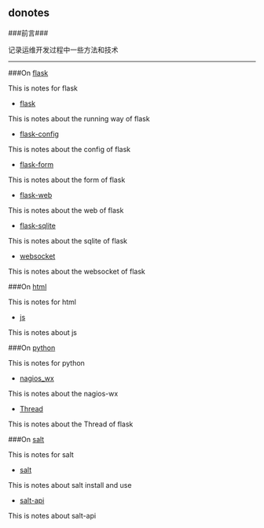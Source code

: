 ## donotes

###前言###

记录运维开发过程中一些方法和技术

***

###On [flask](./flask)

This is notes for flask 

* [flask](./flask/flask.md)

This is notes about the running way of flask 

* [flask-config](./flask/flask-config.md)

This is notes about the config of flask

* [flask-form](./flask/flask-form.md)

This is notes about the form of flask 

* [flask-web](./flask/flask-web.md)

This is notes about the web of flask 

* [flask-sqlite](./flask/sqlite.md)

This is notes about the sqlite of flask 

* [websocket](./flask/websocket.md)

This is notes about the websocket of flask 
 

###On [html](./html)

This is notes for html 

* [js](./html/js.md)

This is notes about js

###On [python](./python)

This is notes for python 

* [nagios_wx](./python/nagios_wx.md)

This is notes about the nagios-wx 

* [Thread](./python/Thread.md)

This is notes about the Thread of flask 

###On [salt](./salt)

This is notes for salt 

* [salt](./salt/salt.md)

This is notes about salt install and use

* [salt-api](./salt/salt-api.md)

This is notes about salt-api 